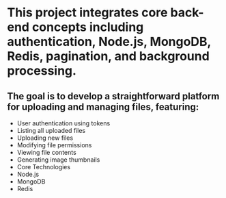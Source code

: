 # This project integrates core back-end concepts including authentication, Node.js, MongoDB, Redis, pagination, and background processing.

## The goal is to develop a straightforward platform for uploading and managing files, featuring:

- User authentication using tokens
- Listing all uploaded files
- Uploading new files
- Modifying file permissions
- Viewing file contents
- Generating image thumbnails
- Core Technologies
- Node.js
- MongoDB
- Redis
